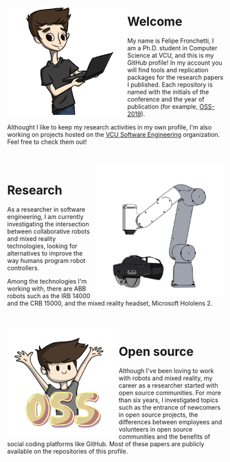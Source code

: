 ### 

<img align="left" width="280" height="250" src="https://github.com/fronchetti/fronchetti/blob/main/felipe_comp.png?raw=true">

# Welcome

My name is Felipe Fronchetti, I am a Ph.D. student in Computer Science at VCU, and this is my GitHub profile!
In my account you will find tools and replication packages for the research papers I published. 
Each repository is named with the initials of the conference and the year of publication (for example, <a href="https://github.com/fronchetti/OSS-2019">OSS-2019</a>). 

Althought I like to keep my research activities in my own profile, I'm also working on projects hosted on the <a href="https://github.com/vcuse">VCU Software Engineering</a> organization. Feel free to check them out!

<br>
<br>

<img align="right" width="300" height="300" src="https://github.com/fronchetti/fronchetti/blob/main/gofa_comb.png?raw=true">

# Research
As a researcher in software engineering, I am currently investigating the intersection between collaborative robots and mixed reality technologies, looking for alternatives to improve the way humans program robot controllers.

Among the technologies I'm working with, there are ABB robots such as the IRB 14000 and the CRB 15000, and the mixed reality headset, Microsoft Hololens 2.

<br>
<br>

<img align="left" width="260" height="250" src="https://github.com/fronchetti/fronchetti/blob/main/oss_hup.png?raw=true">

# Open source
Although I've been loving to work with robots and mixed reality, my career as a researcher started with open source communities. For more than six years, I investigated topics such as the entrance of newcomers in open source projects, the differences between employees and volunteers in open source communities and the benefits of social coding platforms like GitHub. Most of these papers are publicly available on the repositories of this profile.

<br>

